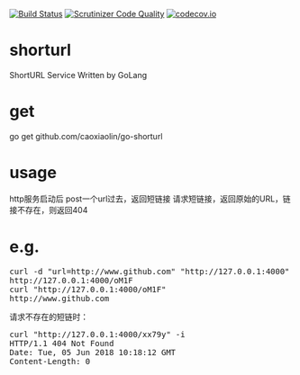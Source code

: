 [![Build Status](https://www.travis-ci.org/caoxiaolin/go-shorturl.svg?branch=master)](https://www.travis-ci.org/caoxiaolin/go-shorturl)
[![Scrutinizer Code Quality](https://scrutinizer-ci.com/g/caoxiaolin/go-shorturl/badges/quality-score.png?b=master)](https://scrutinizer-ci.com/g/caoxiaolin/go-shorturl/?branch=master)
[![codecov.io](https://codecov.io/github/caoxiaolin/go-shorturl/coverage.svg?branch=master)](https://codecov.io/github/caoxiaolin/go-shorturl?branch=master)
# shorturl
ShortURL Service Written by GoLang

# get
go get github.com/caoxiaolin/go-shorturl

# usage
http服务启动后
post一个url过去，返回短链接
请求短链接，返回原始的URL，链接不存在，则返回404

# e.g.
<pre>
curl -d "url=http://www.github.com" "http://127.0.0.1:4000"
http://127.0.0.1:4000/oM1F
curl "http://127.0.0.1:4000/oM1F"
http://www.github.com
</pre>
请求不存在的短链时：
<pre>
curl "http://127.0.0.1:4000/xx79y" -i
HTTP/1.1 404 Not Found
Date: Tue, 05 Jun 2018 10:18:12 GMT
Content-Length: 0
</pre>
